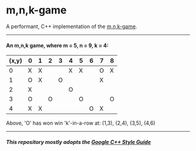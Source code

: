 # m,n,k-game
A performant, C++ implementation of the [m,n,k-game](http://weijima.com/index.php?option=com_content&view=article&id=11&Itemid=15).

---
#### An m,n,k game, where m = 5, n = 9, k = 4:

 
(x,y) | 0 | 1 | 2 | 3 | 4 | 5 | 6 | 7 | 8
------|---|---|---|---|---|---|---|---|---
0     | X | X |   |   | X | X |   | O | X 
1     | O | X |   | O |   |   |   | X |  
2     | X |   |   |   | O |   |   |   |  
3     | O |   | O |   |   | O |   |   | O 
4     | X | X |   |   |   |   | O | X |  

Above, 'O' has won win 'k'-in-a-row at: (1,3), (2,4), (3,5), (4,6)

---
##### This repository mostly adopts the [Google C++ Style Guide](https://google.github.io/styleguide/cppguide.html)
